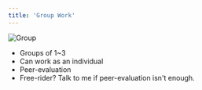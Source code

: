 ```yaml
---
title: 'Group Work'
---
```


![Group](https://accy570-fa2020-course-site-assets.s3-us-west-2.amazonaws.com/images/group-01%402x.png)

- Groups of 1~3
- Can work as an individual
- Peer-evaluation
- Free-rider? Talk to me if peer-evaluation isn't enough.
